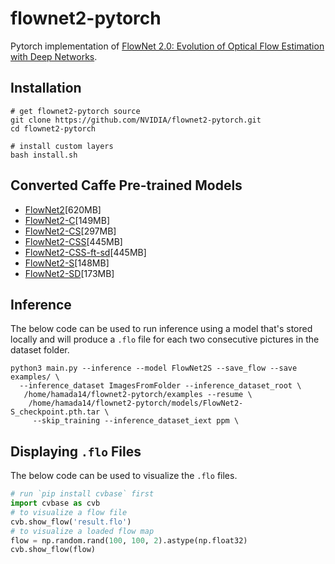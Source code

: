 # flownet2-pytorch

Pytorch implementation of [FlowNet 2.0: Evolution of Optical Flow Estimation with Deep Networks](https://arxiv.org/abs/1612.01925).

## Installation

    # get flownet2-pytorch source
    git clone https://github.com/NVIDIA/flownet2-pytorch.git
    cd flownet2-pytorch

    # install custom layers
    bash install.sh

## Converted Caffe Pre-trained Models
* [FlowNet2](https://drive.google.com/file/d/1hF8vS6YeHkx3j2pfCeQqqZGwA_PJq_Da/view?usp=sharing)[620MB]
* [FlowNet2-C](https://drive.google.com/file/d/1BFT6b7KgKJC8rA59RmOVAXRM_S7aSfKE/view?usp=sharing)[149MB]
* [FlowNet2-CS](https://drive.google.com/file/d/1iBJ1_o7PloaINpa8m7u_7TsLCX0Dt_jS/view?usp=sharing)[297MB]
* [FlowNet2-CSS](https://drive.google.com/file/d/157zuzVf4YMN6ABAQgZc8rRmR5cgWzSu8/view?usp=sharing)[445MB]
* [FlowNet2-CSS-ft-sd](https://drive.google.com/file/d/1R5xafCIzJCXc8ia4TGfC65irmTNiMg6u/view?usp=sharing)[445MB]
* [FlowNet2-S](https://drive.google.com/file/d/1V61dZjFomwlynwlYklJHC-TLfdFom3Lg/view?usp=sharing)[148MB]
* [FlowNet2-SD](https://drive.google.com/file/d/1QW03eyYG_vD-dT-Mx4wopYvtPu_msTKn/view?usp=sharing)[173MB]

## Inference

The below code can be used to run inference using a model that's stored locally and will produce a `.flo` file for each two consecutive pictures in the dataset folder.
```
python3 main.py --inference --model FlowNet2S --save_flow --save examples/ \
  --inference_dataset ImagesFromFolder --inference_dataset_root \
   /home/hamada14/flownet2-pytorch/examples --resume \
    /home/hamada14/flownet2-pytorch/models/FlowNet2-S_checkpoint.pth.tar \
     --skip_training --inference_dataset_iext ppm \
```

## Displaying `.flo` Files

The below code can be used to visualize the `.flo` files.

```python
# run `pip install cvbase` first
import cvbase as cvb
# to visualize a flow file
cvb.show_flow('result.flo')
# to visualize a loaded flow map
flow = np.random.rand(100, 100, 2).astype(np.float32)
cvb.show_flow(flow)
```
